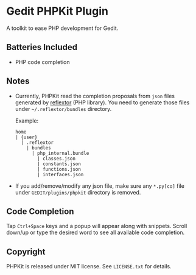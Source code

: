 # Gedit PHPKit Plugin

A toolkit to ease PHP development for Gedit.

## Batteries Included

* PHP code completion

## Notes

*   Currently, PHPKit read the completion proposals from `json` files generated by [reflextor](https://bitbucket.org/iromli/reflextor) (PHP library). You need to generate those files under `~/.reflextor/bundles` directory.

    Example:

        home
        | {user}
          | .reflextor
            | bundles
              | php_internal.bundle
                | classes.json
                | constants.json
                | functions.json
                | interfaces.json

*   If you add/remove/modify any json file, make sure any `*.py[co]` file under `GEDIT/plugins/phpkit` directory is removed.

## Code Completion

Tap `Ctrl+Space` keys and a popup will appear along with snippets. Scroll down/up or type the desired word to see all available code completion.

## Copyright

PHPKit is released under MIT license. See `LICENSE.txt` for details.
